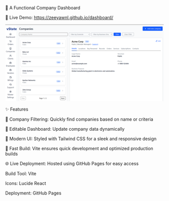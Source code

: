 🏢 A Functional Company Dashboard

🚀 Live Demo: https://zeeyawnl.github.io/dashboard/


![Dashboard Screenshot](public/dashboard-preview.png)


✨ Features


🔎 Company Filtering: Quickly find companies based on name or criteria

📝 Editable Dashboard: Update company data dynamically

🎨 Modern UI: Styled with Tailwind CSS for a sleek and responsive design

🚀 Fast Build: Vite ensures quick development and optimized production builds

🌐 Live Deployment: Hosted using GitHub Pages for easy access



Build Tool: Vite

Icons: Lucide React

Deployment: GitHub Pages
